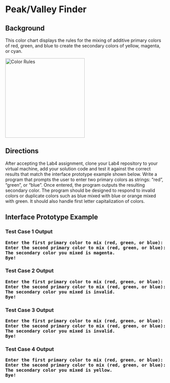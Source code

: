 # Peak/Valley Finder

## Background

This color chart displays the rules for the mixing of additive primary colors of red, green, and blue to create the secondary colors of yellow, magenta, or cyan. 

<img src="colorwheel.jpg" alt="Color Rules" width="250">

## Directions
After accepting the Lab4 assignment, clone your Lab4 repository to your virtual machine, add your solution code and test it against the correct results that match the 
interface prototype example shown below. Write a program that prompts the user to enter two primary colors as strings: “red”, “green”, or “blue”. Once entered, the program 
outputs the resulting secondary color. The program should be designed to respond to invalid colors or duplicate colors such as blue mixed with blue or orange mixed with green. 
It should also handle first letter capitalization of colors.

## Interface Prototype Example

### Test Case 1 Output
<pre><b>Enter the first primary color to mix (red, green, or blue): red
Enter the second primary color to mix (red, green, or blue): blue
The secondary color you mixed is magenta.
Bye!</b></pre>
### Test Case 2 Output
<pre><b>Enter the first primary color to mix (red, green, or blue): blue
Enter the second primary color to mix (red, green, or blue): orange
The secondary color you mixed is invalid.
Bye!</b></pre>
### Test Case 3 Output
<pre><b>Enter the first primary color to mix (red, green, or blue): green
Enter the second primary color to mix (red, green, or blue): green
The secondary color you mixed is invalid.
Bye!</b></pre>
### Test Case 4 Output
<pre><b>Enter the first primary color to mix (red, green, or blue): Green
Enter the second primary color to mix (red, green, or blue): Red
The secondary color you mixed is yellow.
Bye!</b></pre>



